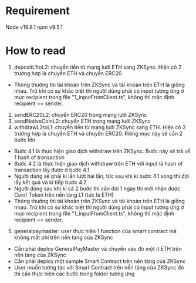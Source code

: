 # Requirement

Node v19.8.1
npm v9.5.1

# How to read

1. depositL1toL2: chuyển tiền từ mạng lưới ETH sang ZKSync. Hiện có 2 trường hợp là chuyển ETH và chuyển ERC20

- Thông thường thì tài khoản trên ZKSync và tài khoản trên ETH là giống nhau. Trừ khi có sự khác biệt thì người dùng phải có input tương ứng ở mục recipient trong file "1_inputFromClient.ts", không thì mặc định recipient == sender.

2. sendERC20L2: chuyển ERC20 trong mạng lưới ZKSync
3. sendNativeCoinL2: chuyển ETH trong mạng lưới ZKSync
4. withdrawL2toL1: chuyển tiền từ mạng lưới ZKSync sang ETH. Hiện có 2 trường hợp là chuyển ETH và chuyển ERC20. Riêng mục này sẽ cần 2 bước lớn.

- Bước 4.1 là thực hiện giao dịch withdraw trên ZKSync. Bước này sẽ trả về 1 hash of transaction
- Bước 4.2 là thực hiện giao dịch withdraw trên ETH với input là hash of transaction lấy được ở bước 4.1
- Người dùng sẽ phải kí lần lượt hai lần, tức sau khi kí bước 4.1 xong thì đợi lấy kết quả và kí tiếp bước 4.2
- Người dùng sau khi kí cả 2 bước thì cần đợi 1 ngày thì mới nhận được Coin/ Token trên nền tảng L1 (tức là ETH)
- Thông thường thì tài khoản trên ZKSync và tài khoản trên ETH là giống nhau. Trừ khi có sự khác biệt thì người dùng phải có input tương ứng ở mục recipient trong file "1_inputFromClient.ts", không thì mặc định recipient == sender.

5. generalpaymaster: user thực hiện 1 function của smart contract mà không mất phí trên nền tảng của ZKSync

- Cần phải deploy GeneralPayMaster và chuyển vào đó một ít ETH trên nền tảng của ZKSync
- Cần phải deploy một sample Smart Contract trên nền tảng của ZKSync
- User muốn tương tác với Smart Contract trên nền tảng của ZKSync đó thì cần thực hiện các bước trong folder tương ứng
